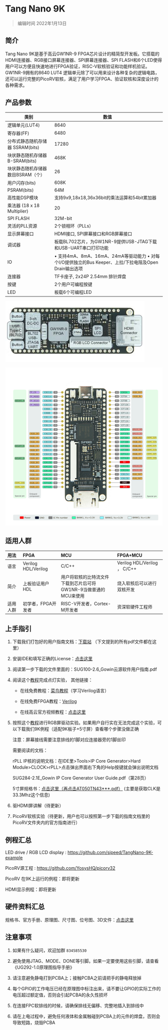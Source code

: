 # Tang Nano 9K

>  编辑时间 2022年1月13日

## **简介**

Tang Nano 9K是基于高云GW1NR-9 FPGA芯片设计的精简型开发板。它搭载的HDMI连接器、RGB接口屏幕连接器、SPI屏幕连接器、SPI FLASH和6个LED使得用户可以方便且快速地进行FPGA验证，RISC-V软核验证和功能样机验证。GW1NR-9拥有的8640 LUT4 逻辑单元除了可以用来设计各种复杂的逻辑电路，还可以运行完整的PicoRV软核，满足了用户学习FPGA、验证软核和深度设计的各种需求。

## **产品参数**
| 类别 |数值 |
| --------------------------------- | ------------------------------------------------------------ |
| 逻辑单元(LUT4)                    | 8640                                                         |
| 寄存器(FF)                        | 6480                                                         |
| 分布式静态随机存储器  SSRAM(bits) | 17280                                                        |
| 块状静态随机存储器  B-SRAM(bits)  | 468K                                                         |
| 块状静态随机存储器数目BSRAM（个） | 26                                                           |
| 用户闪存(bits)                    | 608K                                                         |
| PSRAM(bits)                       | 64M                                                          |
| 高性能DSP模块                     | 支持9x9,18x18,36x36bit的乘法运算和54bit累加器                |
| 乘法器  (18 x 18 Multiplier)      | 20                                                           |
| SPI FLASH                         | 32M-bit                                                      |
| 灵活的PLL资源                     | 2个锁相环（PLLs）                                            |
| 显示屏幕接口                      | HDMI接口, SPI屏幕接口和RGB屏幕接口                           |
| 调试器                            | 板载BL702芯片，为GW1NR-9提供USB-JTAG下载和USB-UART串口打印功能 |
| IO                                | • 支持4mA、8mA、16mA、24mA等驱动能力   • 对每个I/O提供独立的Bus Keeper、上拉/下拉电阻及Open Drain输出选项 |
| 连接器                            | TF卡座子, 2x24P  2.54mm 排针焊盘                             |
| 按键                              | 2个用户可编程按键                                            |
| LED                               | 板载6个可编程LED                                             |


![Generated](.\assets\clip_image008.jpg)

![Generated](.\assets\clip_image010.gif)

## **适用人群**

| 用法     | FPGA                             | MCU                                | FPGA+MCU                     |
| :---- | :---------- | :------------- | :----------------- |
| 语言     | Verilog HDL/Verilog         | C/C++               | Verilog HDL/Verilog ，  C/C++                |
| 简介     | 上板验证用户HDL | 用户将软核的比特流文件下载到芯片后可将<br>GW1NR-9当做普通的MCU来使用  | 烧入软核后可以进行双核开发 |
| 适用人群 | 初学者，FPGA开发者        | RISC-V开发者，Cortex-M开发者          | 资深软硬件工程师             |

## **上手指引**

1. 下载我们打包好的用户指南文档：[下载站](https://dl.sipeed.com/shareURL/TANG) （下文提到的所有pdf文件都在这里）

2. 安装IDE和填写正确的License：[点击这里](https://wiki.sipeed.com/soft/Tang/zh/Tang-Nano-Doc/get_started/install-the-ide.html)

3. 阅读第一步下载的文件里面的：SUG100-2.6_Gowin云源软件用户指南.pdf

4. 阅读这个[教程](./Nano_9K_examples/LED.md)完成点灯实验， 其他链接：

    - 在线免费教程：[菜鸟教程](https://www.runoob.com/w3cnote/verilog-tutorial.html)（学习Verilog语言）

    - 在线免费FPGA教程：[Verilog](https://www.asic-world.com/verilog/index.html)

    - 在线高云官方视频教程：[点击这里](http://www.gowinsemi.com.cn/video_complex.aspx?FId=n15:15:26)

5. 按照这个[教程](./Nano_9K_examples/LCD.md)进行RGB屏驱动实验。如果用户自行实在无法完成这个实验，可以下载我们9K例程（适配9K板子+5寸屏）查看哪个步骤没做正确

    注意：屏幕接线需要注意排线的1脚对应连接器旁的1脚丝印

    需要阅读的文档：

    rPLL IP核的说明文档：在IDE里>Tools>IP Core Generator>Hard Module>CLOCK>rPLL>点击弹出界面右下角的Help按键就会弹出说明文档

    SUG284-2.1E_Gowin IP Core Generator User Guide.pdf（第28页）

    5寸屏规格书：[点击这里（再点击AT050TN43***.pdf）](https://dl.sipeed.com/shareURL/LICHEE/Zero/HDK/) (主要是获取CLK是33.3Mhz这个信息)

6. 驱HDMI屏讲解（待更新）

7. PicoRV软核实验（待更新，用户也可以按照第一步下载的指南文档里的PicoRV文件夹内的官方指南进行）

## **例程汇总**

LED drive / RGB LCD display : https://github.com/sipeed/TangNano-9K-example 

PicoRV源工程 : https://github.com/YosysHQ/picorv32 

PicoRV 在9K上运行的例程：即将更新

HDMI显示例程：即将更新

## **硬件资料汇总**

规格书、官方手册、原理图、尺寸图、位号图、3D文件：[点击这里](https://dl.sipeed.com/shareURL/TANG/Nano%209K)

## **注意事项**

1. 如果有什么疑问，欢迎加群 `834585530`

2. 避免使用JTAG、MODE、DONE等引脚。如果一定要使用这些引脚，请查看《UG292-1.0原理图指导手册》

3. 请注意避免静电打到PCBA上；接触PCBA之前请把手的静电释放掉

4. 每个GPIO的工作电压已经在原理图中标注出来，请不要让GPIO的实际工作的电压超过额定值，否则会引起PCBA的永久性损坏

5. 在连接FPC软排线的时候，请确保排线无偏移、完整地插入到排线中

6. 请在上电过程中，避免任何液体和金属触碰到PCBA上的元件的焊盘，否则会导致短路，烧毁PCBA

 